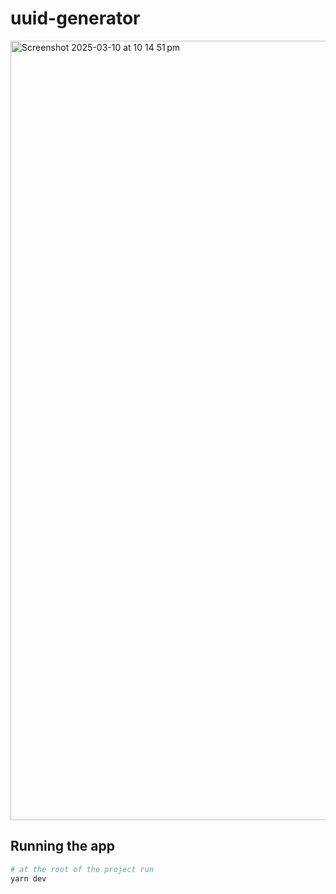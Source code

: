 # uuid-generator

<img width="1247" alt="Screenshot 2025-03-10 at 10 14 51 pm" src="https://github.com/user-attachments/assets/e1bb58ad-a786-42a5-af5d-917c92876dc3" />


## Running the app

```bash
# at the root of the project run
yarn dev
```
